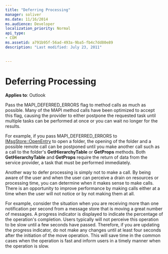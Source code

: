 ```yaml
---
title: "Deferring Processing"
manager: soliver
ms.date: 11/16/2014
ms.audience: Developer
localization_priority: Normal
api_type:
- COM
ms.assetid: a791b95f-56ad-493a-9ba5-fb4c7dd80e89
description: "Last modified: July 23, 2011"
 
 
---
```


# Deferring Processing

  
  
**Applies to**: Outlook 
  
Pass the MAPI_DEFERRED_ERRORS flag to method calls as much as possible. Many of the MAPI method calls have been optimized to accept this flag, causing the provider to either postpone the requested task until multiple tasks can be performed at once or you can wait no longer for the results.
  
For example, if you pass MAPI_DEFERRED_ERRORS to [IMsgStore::OpenEntry](imsgstore-openentry.md) to open a folder, the opening of the folder and a possible remote call can be postponed until you make another call such as a call to the folder's **GetHierarchyTable** or **GetProps** methods. Both **GetHierarchyTable** and **GetProps** require the return of data from the service provider, a task that must be performed immediately. 
  
Another way to defer processing is simply not to make a call. By being aware of the user and when the user can perceive a drain on resources or processing time, you can determine when it makes sense to make calls. There is an opportunity to improve performance by making calls either at a time when the user will not notice or by not making them at all.
  
For example, consider the situation when you are receiving more than one notification per second from a message store that is moving a great number of messages. A progress indicator is displayed to indicate the percentage of the operation's completion. Users typically will not perceive this operation to be slow until a few seconds have passed. Therefore, if you are updating the progress indicator, do not make any changes until at least four seconds after the initiation of the move operation. This will save time in the common cases when the operation is fast and inform users in a timely manner when the operation is slow.
  

